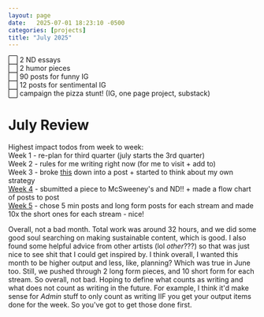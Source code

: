 ```yaml
---
layout: page
date:   2025-07-01 18:23:10 -0500
categories: [projects]
title: "July 2025"
---
```


⬜ 2 ND essays  
⬜ 2 humor pieces  
⬜ 90 posts for funny IG  
⬜ 12 posts for sentimental IG  
⬜ campaign the pizza stunt! (IG, one page project, substack)  

# July Review  
Highest impact todos from week to week:    
Week 1 - re-plan for third quarter (july starts the 3rd quarter)  
Week 2 - rules for me writing right now (for me to visit + add to)    
Week 3 - broke [this](https://www.instagram.com/p/DLz0hiFtRQZ/?igsh=MWN4Y2w4ejhhbWYwZw==) down into a post  + started to think about my own strategy  
[Week 4](https://lilya2148.github.io/projects/2025/07/26/july-week-4.html) - sbumitted a piece to McSweeney's and ND!! + made a flow chart of posts to post  
[Week 5](https://lilya2148.github.io/projects/2025/07/26/july-week-5.html) - chose 5 min posts and long form posts for each stream and made 10x the short ones for each stream - nice!  

Overall, not a bad month. Total work was around 32 hours, and we did some good soul searching on making sustainable content, which is good. I also found some helpful advice from other artists (lol *other*???) so that was just nice to see shit that I could get inspired by. I think overall, I wanted this month to be higher output and less, like, planning? Which was true in June too. Still, we pushed through 2 long form pieces, and 10 short form for each stream. So overall, not bad. Hoping to define what counts as writing and what does not count as writing in the future. For example, I think it'd make sense for *Admin* stuff to only count as writing IIF you get your output items done for the week. So you've got to get those done first. 